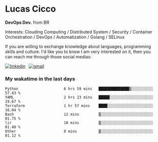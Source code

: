 # Lucas Cicco

**DevOps Dev.** from BR

Interests: Clouding Computing / Distributed System / Security / Container Orchestration / DevOps / Automatization / Golang / SELinux

If you are willing to exchange knowledge about languages, programming skills and culture. I'd like you to know I am very interested on it, then you can reach me through those social medias:

<div style="display: flex; align-items: center; gap: 10px;">
  <a href="https://www.linkedin.com/in/lucas-vitor-de-cicco" target="_blank">
    <img
      src="https://img.shields.io/badge/-LinkedIn-%230077B5?style=for-the-badge&logo=linkedin&logoColor=white"
      alt="linkedin"
      target="_blank" 
    />
  </a>
  <a href="mailto:lucasvitorx1@gmail.com">
      <img
        src="https://img.shields.io/badge/-Gmail-%23333?style=for-the-badge&logo=gmail&logoColor=white"
        alt="gmail"
        target="_blank"
      />
  </a>
</div>

### My wakatime in the last days

<!--START_SECTION:waka-->

```text
Python                     6 hrs 59 mins   ██████████████▒░░░░░░░░░░   57.43 %
YAML                       2 hrs 23 mins   █████░░░░░░░░░░░░░░░░░░░░   19.67 %
Terraform                  1 hr 57 mins    ████░░░░░░░░░░░░░░░░░░░░░   16.04 %
Bash                       12 mins         ▒░░░░░░░░░░░░░░░░░░░░░░░░   01.75 %
lir                        10 mins         ▒░░░░░░░░░░░░░░░░░░░░░░░░   01.48 %
Other                      8 mins          ▒░░░░░░░░░░░░░░░░░░░░░░░░   01.12 %
```

<!--END_SECTION:waka-->
